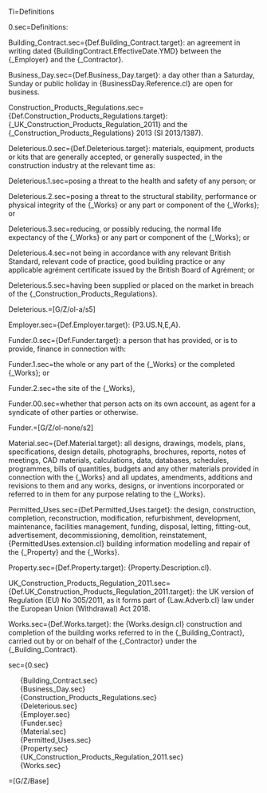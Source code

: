 Ti=Definitions

0.sec=Definitions:

Building_Contract.sec={Def.Building_Contract.target}: an agreement in writing dated {BuildingContract.EffectiveDate.YMD} between the {_Employer} and the {_Contractor}.

Business_Day.sec={Def.Business_Day.target}: a day other than a Saturday, Sunday or public holiday in {BusinessDay.Reference.cl} are open for business.

Construction_Products_Regulations.sec={Def.Construction_Products_Regulations.target}: {_UK_Construction_Products_Regulation_2011} and the {_Construction_Products_Regulations} 2013 (SI 2013/1387).

Deleterious.0.sec={Def.Deleterious.target}: materials, equipment, products or kits that are generally accepted, or generally suspected, in the construction industry at the relevant time as:

Deleterious.1.sec=posing a threat to the health and safety of any person; or

Deleterious.2.sec=posing a threat to the structural stability, performance or physical integrity of the {_Works} or any part or component of the {_Works}; or

Deleterious.3.sec=reducing, or possibly reducing, the normal life expectancy of the {_Works} or any part or component of the {_Works}; or

Deleterious.4.sec=not being in accordance with any relevant British Standard, relevant code of practice, good building practice or any applicable agrément certificate issued by the British Board of Agrément; or

Deleterious.5.sec=having been supplied or placed on the market in breach of the {_Construction_Products_Regulations}.

Deleterious.=[G/Z/ol-a/s5]

Employer.sec={Def.Employer.target}: {P3.US.N,E,A}.

Funder.0.sec={Def.Funder.target}: a person that has provided, or is to provide, finance in connection with:

Funder.1.sec=the whole or any part of the {_Works} or the completed {_Works}; or

Funder.2.sec=the site of the {_Works},

Funder.00.sec=whether that person acts on its own account, as agent for a syndicate of other parties or otherwise.

Funder.=[G/Z/ol-none/s2]

Material.sec={Def.Material.target}: all designs, drawings, models, plans, specifications, design details, photographs, brochures, reports, notes of meetings, CAD materials, calculations, data, databases, schedules, programmes, bills of quantities, budgets and any other materials provided in connection with the {_Works} and all updates, amendments, additions and revisions to them and any works, designs, or inventions incorporated or referred to in them for any purpose relating to the {_Works}.

Permitted_Uses.sec={Def.Permitted_Uses.target}: the design, construction, completion, reconstruction, modification, refurbishment, development, maintenance, facilities management, funding, disposal, letting, fitting-out, advertisement, decommissioning, demolition, reinstatement, {PermittedUses.extension.cl} building information modelling and repair of the {_Property} and the {_Works}.

Property.sec={Def.Property.target}: {Property.Description.cl}.

UK_Construction_Products_Regulation_2011.sec={Def.UK_Construction_Products_Regulation_2011.target}: the UK version of Regulation (EU) No 305/2011, as it forms part of {Law.Adverb.cl} law under the European Union (Withdrawal) Act 2018.

Works.sec={Def.Works.target}: the {Works.design.cl} construction and completion of the building works referred to in the {_Building_Contract}, carried out by or on behalf of the {_Contractor} under the {_Building_Contract}.

sec={0.sec}<ul type="none"><li>{Building_Contract.sec}</li><li>{Business_Day.sec}</li><li>{Construction_Products_Regulations.sec}</li><li>{Deleterious.sec}</li><li>{Employer.sec}</li><li>{Funder.sec}</li><li>{Material.sec}</li><li>{Permitted_Uses.sec}</li><li>{Property.sec}</li><li>{UK_Construction_Products_Regulation_2011.sec}</li><li>{Works.sec}</li></ul>

=[G/Z/Base]
